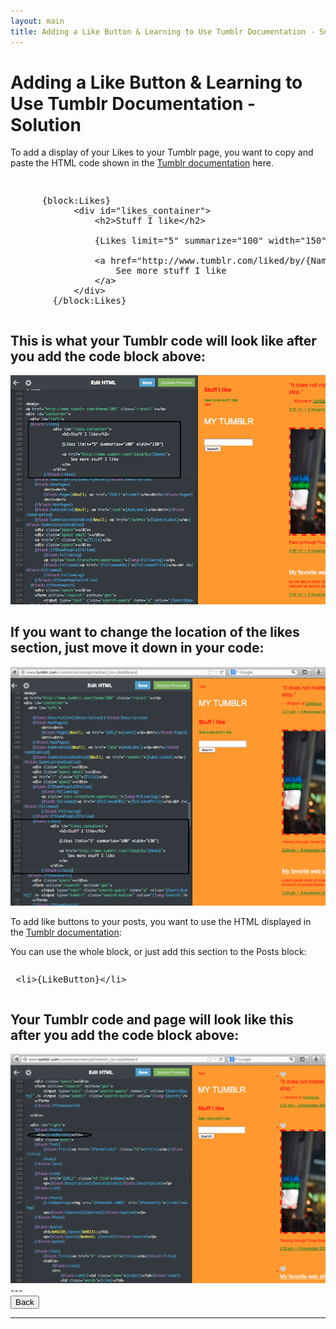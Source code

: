 ```yaml
---
layout: main
title: Adding a Like Button & Learning to Use Tumblr Documentation - Solution
---
```


# Adding a Like Button & Learning to Use Tumblr Documentation - Solution

To add a display of your Likes to your Tumblr page, you want to copy and paste the HTML code shown in the [Tumblr documentation](http://www.tumblr.com/docs/en/custom_themes#likes) here. 

<pre><xmp>
      {block:Likes}
            <div id="likes_container">
                <h2>Stuff I like</h2>

                {Likes limit="5" summarize="100" width="150"}

                <a href="http://www.tumblr.com/liked/by/{Name}">
                    See more stuff I like
                </a>
            </div>
        {/block:Likes}
</xmp></pre>

<h2>This is what your Tumblr code will look like after you add the code block above:</h2>
<img src="../likesafter.png"/>

<h2>If you want to change the location of the likes section, just move it down in your code:</h2>
<img src="../likesaftermoved.png"/>

To add like buttons to your posts, you want to use the HTML displayed in the [Tumblr documentation](http://www.tumblr.com/docs/en/custom_themes#like_and_reblog_buttons):

You can use the whole block, or just add this section to the Posts block: <pre><xmp>  <li>{LikeButton}</li> </xmp></pre>

<h2>Your Tumblr code and page will look like this after you add the code block above:</h2>
<img src="../likebutton.png"/>
---

<div class="row">
  <div class="col-md-1">
    <a href="../likes"><button type="button" class="btn btn-primary btn-lg">Back</button></a>
  </div>
</div>

---